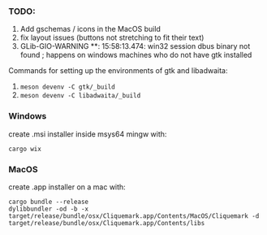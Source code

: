 ### TODO:
1. Add gschemas / icons in the MacOS build
2. fix layout issues (buttons not stretching to fit their text)
3. GLib-GIO-WARNING **: 15:58:13.474: win32 session dbus binary not found ; happens on windows machines who do not have gtk installed

Commands for setting up the environments of gtk and libadwaita:
1. `meson devenv -C gtk/_build`
2. `meson devenv -C libadwaita/_build`

### Windows
create .msi installer inside msys64 mingw with:

`cargo wix`

### MacOS
create .app installer on a mac with:
```
cargo bundle --release
dylibbundler -od -b -x target/release/bundle/osx/Cliquemark.app/Contents/MacOS/Cliquemark -d target/release/bundle/osx/Cliquemark.app/Contents/libs
```
